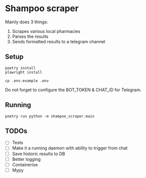 # Shampoo scraper

Mainly does 3 things:
1) Scrapes various local pharmacies
2) Parses the results
3) Sends formatted results to a telegram channel

## Setup
```commandline
poetry install
plawright install
```

```commandline
cp .env.example .env
```
Do not forget to configure the BOT_TOKEN & CHAT_ID for Telegram.

## Running
```commandline
poetry run python -m shampoo_scraper.main
```

## TODOs
- [ ] Tests
- [ ] Make it a running daemon with ability to trigger from chat
- [ ] Save historic results to DB
- [ ] Better logging
- [ ] Containerise
- [ ] Mypy